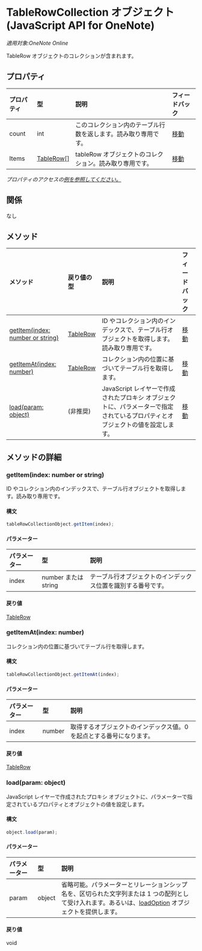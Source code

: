 # <a name="tablerowcollection-object-(javascript-api-for-onenote)"></a>TableRowCollection オブジェクト (JavaScript API for OneNote)

_適用対象:OneNote Online_  


TableRow オブジェクトのコレクションが含まれます。

## <a name="properties"></a>プロパティ

| プロパティ     | 型   |説明|フィードバック|
|:---------------|:--------|:----------|:-------|
|count|int|このコレクション内のテーブル行数を返します。読み取り専用です。|[移動](https://github.com/OfficeDev/office-js-docs/issues/new?title=OneNote-tableRowCollection-count)|
|Items|[TableRow[]](tablerow.md)|tableRow オブジェクトのコレクション。読み取り専用です。|[移動](https://github.com/OfficeDev/office-js-docs/issues/new?title=OneNote-tableRowCollection-items)|

_プロパティのアクセスの[例を参照してください。](#property-access-examples)_

## <a name="relationships"></a>関係
なし


## <a name="methods"></a>メソッド

| メソッド           | 戻り値の型    |説明| フィードバック|
|:---------------|:--------|:----------|:-------|
|[getItem(index: number or string)](#getitemindex-number-or-string)|[TableRow](tablerow.md)|ID やコレクション内のインデックスで、テーブル行オブジェクトを取得します。読み取り専用です。|[移動](https://github.com/OfficeDev/office-js-docs/issues/new?title=OneNote-tableRowCollection-getItem)|
|[getItemAt(index: number)](#getitematindex-number)|[TableRow](tablerow.md)|コレクション内の位置に基づいてテーブル行を取得します。|[移動](https://github.com/OfficeDev/office-js-docs/issues/new?title=OneNote-tableRowCollection-getItemAt)|
|[load(param: object)](#loadparam-object)|(非推奨)|JavaScript レイヤーで作成されたプロキシ オブジェクトに、パラメーターで指定されているプロパティとオブジェクトの値を設定します。|[移動](https://github.com/OfficeDev/office-js-docs/issues/new?title=OneNote-tableRowCollection-load)|

## <a name="method-details"></a>メソッドの詳細


### <a name="getitem(index:-number-or-string)"></a>getItem(index: number or string)
ID やコレクション内のインデックスで、テーブル行オブジェクトを取得します。読み取り専用です。

#### <a name="syntax"></a>構文
```js
tableRowCollectionObject.getItem(index);
```

#### <a name="parameters"></a>パラメーター
| パラメーター    | 型   |説明|
|:---------------|:--------|:----------|
|index|number または string|テーブル行オブジェクトのインデックス位置を識別する番号です。|

#### <a name="returns"></a>戻り値
[TableRow](tablerow.md)

### <a name="getitemat(index:-number)"></a>getItemAt(index: number)
コレクション内の位置に基づいてテーブル行を取得します。

#### <a name="syntax"></a>構文
```js
tableRowCollectionObject.getItemAt(index);
```

#### <a name="parameters"></a>パラメーター
| パラメーター    | 型   |説明|
|:---------------|:--------|:----------|
|index|number|取得するオブジェクトのインデックス値。0 を起点とする番号になります。|

#### <a name="returns"></a>戻り値
[TableRow](tablerow.md)

### <a name="load(param:-object)"></a>load(param: object)
JavaScript レイヤーで作成されたプロキシ オブジェクトに、パラメーターで指定されているプロパティとオブジェクトの値を設定します。

#### <a name="syntax"></a>構文
```js
object.load(param);
```

#### <a name="parameters"></a>パラメーター
| パラメーター    | 型   |説明|
|:---------------|:--------|:----------|
|param|object|省略可能。パラメーターとリレーションシップ名を、区切られた文字列または 1 つの配列として受け入れます。あるいは、[loadOption](loadoption.md) オブジェクトを提供します。|

#### <a name="returns"></a>戻り値
void
